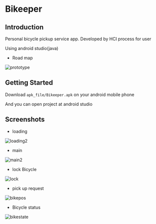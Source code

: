 Bikeeper
========

Introduction
------------
Personal bicycle pickup service app. Developed by HCI process for user

Using android studio(java)

* Road map

![prototype](https://user-images.githubusercontent.com/45625434/68875656-8c3af280-0746-11ea-8223-69cc9fae9b95.png)

Getting Started
---------------

Download <code>apk_file/Bikeeper.apk</code> on your android mobile phone

And you can open project at android studio

Screenshots
-----------

* loading

![loading2](https://user-images.githubusercontent.com/45625434/68876273-8a256380-0747-11ea-9921-db146f448a25.jpg)

* main

![main2](https://user-images.githubusercontent.com/45625434/68876270-898ccd00-0747-11ea-8e70-831b7943dc2c.jpg)

* lock Bicycle

![lock](https://user-images.githubusercontent.com/45625434/68876269-88f43680-0747-11ea-9fdf-94cd365f2cd1.jpg)

* pick up request

![bikepos](https://user-images.githubusercontent.com/45625434/68876271-898ccd00-0747-11ea-92f6-807e471481aa.jpg)

* Bicycle status

![bikestate](https://user-images.githubusercontent.com/45625434/68876272-898ccd00-0747-11ea-874a-62c319dde4a4.jpg)
